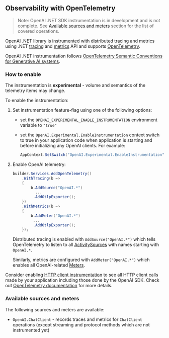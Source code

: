 ## Observability with OpenTelemetry

> Note:
> OpenAI .NET SDK instrumentation is in development and is not complete. See [Available sources and meters](#available-sources-and-meters) section for the list of covered operations.

OpenAI .NET library is instrumented with distributed tracing and metrics using .NET [tracing](https://learn.microsoft.com/dotnet/core/diagnostics/distributed-tracing)
and [metrics](https://learn.microsoft.com/dotnet/core/diagnostics/metrics-instrumentation) API and supports [OpenTelemetry](https://learn.microsoft.com/dotnet/core/diagnostics/observability-with-otel).

OpenAI .NET instrumentation follows [OpenTelemetry Semantic Conventions for Generative AI systems](https://github.com/open-telemetry/semantic-conventions/tree/main/docs/gen-ai).

### How to enable

The instrumentation is **experimental** - volume and semantics of the telemetry items may change.

To enable the instrumentation:

1. Set instrumentation feature-flag using one of the following options:

   - set the `OPENAI_EXPERIMENTAL_ENABLE_INSTRUMENTATION` environment variable to `"true"`
   - set the `OpenAI.Experimental.EnableInstrumentation` context switch to true in your application code when application
     is starting and before initializing any OpenAI clients. For example:

     ```csharp
     AppContext.SetSwitch("OpenAI.Experimental.EnableInstrumentation", true);
     ```

2. Enable OpenAI telemetry:

   ```csharp
   builder.Services.AddOpenTelemetry()
       .WithTracing(b =>
       {
           b.AddSource("OpenAI.*")
             ...
            .AddOtlpExporter();
       })
       .WithMetrics(b =>
       {
           b.AddMeter("OpenAI.*")
            ...
            .AddOtlpExporter();
       });
   ```

   Distributed tracing is enabled with `AddSource("OpenAI.*")` which tells OpenTelemetry to listen to all [ActivitySources](https://learn.microsoft.com/dotnet/api/system.diagnostics.activitysource) with names starting with `OpenAI.*`.

   Similarly, metrics are configured with `AddMeter("OpenAI.*")` which enables all OpenAI-related [Meters](https://learn.microsoft.com/dotnet/api/system.diagnostics.metrics.meter).

Consider enabling [HTTP client instrumentation](https://www.nuget.org/packages/OpenTelemetry.Instrumentation.Http) to see all HTTP client
calls made by your application including those done by the OpenAI SDK.
Check out [OpenTelemetry documentation](https://opentelemetry.io/docs/languages/net/getting-started/) for more details.

### Available sources and meters

The following sources and meters are available:

- `OpenAI.ChatClient` - records traces and metrics for `ChatClient` operations (except streaming and protocol methods which are not instrumented yet)
